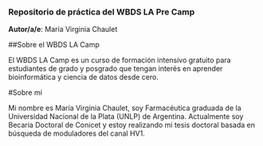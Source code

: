 ### Repositorio de práctica del WBDS LA Pre Camp
**Autor/a/e**: María Virginia Chaulet

##Sobre el WBDS LA Camp

El WBDS LA Camp es un curso de formación intensivo gratuito para estudiantes de grado y posgrado que tengan interés en aprender bioinformática y ciencia de datos desde cero.

#Sobre mí

Mi nombre es María Virginia Chaulet, soy Farmacéutica graduada de la Universidad Nacional de la Plata (UNLP) de Argentina.
Actualmente soy Becaria Doctoral de Conicet y estoy realizando mi tesis doctoral basada en búsqueda de moduladores del canal HV1.

